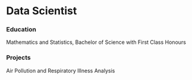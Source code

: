 # Data Scientist

### Education
Mathematics and Statistics, Bachelor of Science with First Class Honours

### Projects
Air Pollution and Respiratory Illness Analysis
